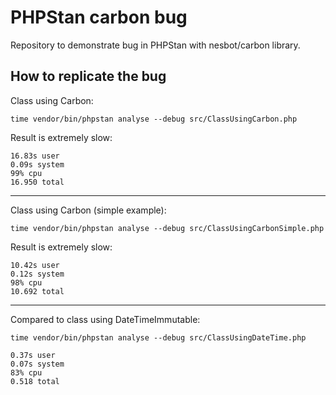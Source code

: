 # PHPStan carbon bug

Repository to demonstrate bug in PHPStan with nesbot/carbon library.

## How to replicate the bug

Class using Carbon:
```shell
time vendor/bin/phpstan analyse --debug src/ClassUsingCarbon.php
```
Result is extremely slow:
```
16.83s user
0.09s system
99% cpu
16.950 total
```

-----

Class using Carbon (simple example):
```shell
time vendor/bin/phpstan analyse --debug src/ClassUsingCarbonSimple.php
```
Result is extremely slow:
```
10.42s user
0.12s system
98% cpu
10.692 total
```

-----

Compared to class using DateTimeImmutable:
```shell
time vendor/bin/phpstan analyse --debug src/ClassUsingDateTime.php
```
```
0.37s user
0.07s system
83% cpu
0.518 total
```
